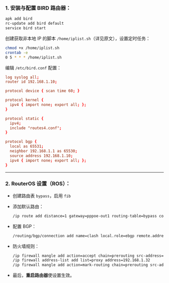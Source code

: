 ### 1. 安装与配置 BIRD 路由器：

```bash
apk add bird
rc-update add bird default
service bird start
```

创建获取非本地 IP 的脚本 `/home/iplist.sh`（详见原文），设置定时任务：

```bash
chmod +x /home/iplist.sh
crontab -e
0 5 * * * /home/iplist.sh
```

编辑 `/etc/bird.conf` 配置：

```conf
log syslog all;
router id 192.168.1.10;

protocol device { scan time 60; }

protocol kernel {
  ipv4 { import none; export all; };
}

protocol static {
  ipv4;
  include "routes4.conf";
}

protocol bgp {
  local as 65531;
  neighbor 192.168.1.1 as 65530;
  source address 192.168.1.10;
  ipv4 { import none; export all; };
}
```

---

### 2. RouterOS 设置（ROS）：

* 创建路由表 `bypass`，启用 `fib`

* 添加默认路由：

  ```bash
  /ip route add distance=1 gateway=pppoe-out1 routing-table=bypass comment=pass
  ```

* 配置 BGP：

  ```bash
  /routing/bgp/connection add name=clash local.role=ebgp remote.address=192.168.1.10 .as=65531 routing-table=bypass router-id=192.168.1.1 as=65530 multihop=yes
  ```

* 防火墙规则：

  ```bash
  /ip firewall mangle add action=accept chain=prerouting src-address=192.168.1.10
  /ip firewall address-list add list=proxy address=192.168.1.32
  /ip firewall mangle add action=mark-routing chain=prerouting src-address-list=proxy dst-port=80,443 dst-address-type=!local protocol=tcp new-routing-mark=bypass
  ```

* 最后，**重启路由器**使设置生效。
